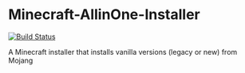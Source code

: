 # Minecraft-AllinOne-Installer

[![Build Status](https://travis-ci.org/margobra8/Minecraft-AllinOne-Installer.svg?branch=master)](https://travis-ci.org/margobra8/Minecraft-AllinOne-Installer)

A Minecraft installer that installs vanilla versions (legacy or new) from Mojang
